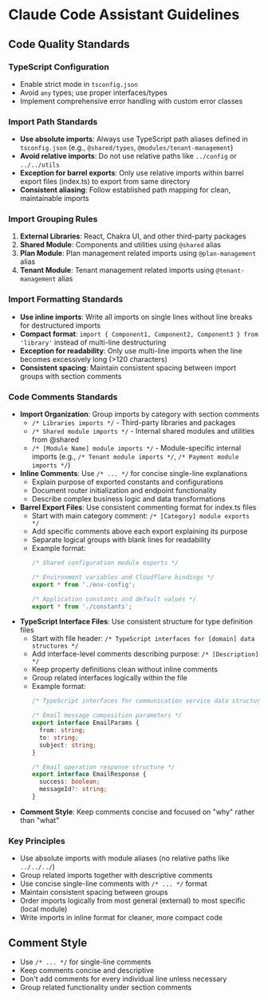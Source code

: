 # Claude Code Assistant Guidelines

## Code Quality Standards

### TypeScript Configuration
- Enable strict mode in `tsconfig.json`
- Avoid `any` types; use proper interfaces/types
- Implement comprehensive error handling with custom error classes

### Import Path Standards
- **Use absolute imports**: Always use TypeScript path aliases defined in `tsconfig.json` (e.g., `@shared/types`, `@modules/tenant-management`)
- **Avoid relative imports**: Do not use relative paths like `../config` or `../../utils`
- **Exception for barrel exports**: Only use relative imports within barrel export files (index.ts) to export from same directory
- **Consistent aliasing**: Follow established path mapping for clean, maintainable imports

### Import Grouping Rules

1. **External Libraries**: React, Chakra UI, and other third-party packages
2. **Shared Module**: Components and utilities using `@shared` alias
3. **Plan Module**: Plan management related imports using `@plan-management` alias
4. **Tenant Module**: Tenant management related imports using `@tenant-management` alias

### Import Formatting Standards
- **Use inline imports**: Write all imports on single lines without line breaks for destructured imports
- **Compact format**: `import { Component1, Component2, Component3 } from 'library'` instead of multi-line destructuring
- **Exception for readability**: Only use multi-line imports when the line becomes excessively long (>120 characters)
- **Consistent spacing**: Maintain consistent spacing between import groups with section comments

### Code Comments Standards
- **Import Organization**: Group imports by category with section comments
  - `/* Libraries imports */` - Third-party libraries and packages
  - `/* Shared module imports */` - Internal shared modules and utilities from @shared
  - `/* [Module Name] module imports */` - Module-specific internal imports (e.g., `/* Tenant module imports */`, `/* Payment module imports */`)
- **Inline Comments**: Use `/* ... */` for concise single-line explanations
  - Explain purpose of exported constants and configurations
  - Document router initialization and endpoint functionality
  - Describe complex business logic and data transformations
- **Barrel Export Files**: Use consistent commenting format for index.ts files
  - Start with main category comment: `/* [Category] module exports */`
  - Add specific comments above each export explaining its purpose
  - Separate logical groups with blank lines for readability
  - Example format:
    ```typescript
    /* Shared configuration module exports */
    
    /* Environment variables and Cloudflare bindings */
    export * from './env-config';
    
    /* Application constants and default values */
    export * from './constants';
    ```
- **TypeScript Interface Files**: Use consistent structure for type definition files
  - Start with file header: `/* TypeScript interfaces for [domain] data structures */`
  - Add interface-level comments describing purpose: `/* [Description] */`
  - Keep property definitions clean without inline comments
  - Group related interfaces logically within the file
  - Example format:
    ```typescript
    /* TypeScript interfaces for communication service data structures */
    
    /* Email message composition parameters */
    export interface EmailParams {
      from: string;
      to: string;
      subject: string;
    }
    
    /* Email operation response structure */
    export interface EmailResponse {
      success: boolean;
      messageId?: string;
    }
    ```
- **Comment Style**: Keep comments concise and focused on "why" rather than "what"


### Key Principles

- Use absolute imports with module aliases (no relative paths like `../../../`)
- Group related imports together with descriptive comments
- Use concise single-line comments with `/* ... */` format
- Maintain consistent spacing between groups
- Order imports logically from most general (external) to most specific (local module)
- Write imports in inline format for cleaner, more compact code

## Comment Style

- Use `/* ... */` for single-line comments
- Keep comments concise and descriptive
- Don't add comments for every individual line unless necessary
- Group related functionality under section comments
